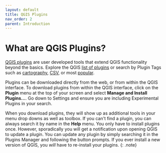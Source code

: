 ```yaml
---
layout: default
title: QGIS Plugins
nav_order: 2
parent: Introduction
---
```

# What are QGIS Plugins?

[QGIS plugins](https://plugins.qgis.org/) are user developed tools that extend QGIS functionality beyond the basics. Explore the QGIS [list of plugins](https://plugins.qgis.org/plugins/) or search by Plugin Tags such as [cartography](https://plugins.qgis.org/plugins/tags/cartography/), [CSV](https://plugins.qgis.org/plugins/tags/csv/), or most [popular](https://plugins.qgis.org/plugins/popular/). 

Plugins can be downloaded directly from the web, or from within the QGIS interface. To download plugins from within the QGIS interface, click on the **Plugin** menu at the top of your screen and select **Manage and Install Plugins...**. Go down to Settings and ensure you are including Experimental Plugins in your search.

When you download plugins, they will show up as additional tools in your menu drop downs as well as toolbox. If you can't find a plugin, you can always search it by name in the **Help** menu. You only have to install plugins once. However, sporadically you will get a notification upon opening QGIS to update a plugin. You can update any plugin by simply searching it in the Plugins Manager and following the button prompts. If you ever install a new version of QGIS, you *will* have to re-install your plugins. 
{: .note}


